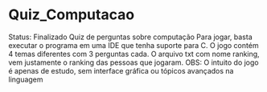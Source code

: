 # Quiz_Computacao
Status: Finalizado
Quiz de perguntas sobre computação
Para jogar, basta executar o programa em uma IDE que tenha suporte para C.
O jogo contém 4 temas diferentes com 3 perguntas cada.
O arquivo txt com nome ranking, vem justamente o ranking das pessoas que jogaram.
OBS: O intuito do jogo é apenas de estudo, sem interface gráfica ou tópicos avançados na linguagem
